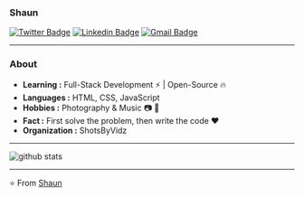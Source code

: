 ### Shaun

[![Twitter Badge](https://img.shields.io/badge/-Shaun-1ca0f1?style=flat-square&logo=twitter&logoColor=white&link=https://twitter.com/your_twitter_handle)](https://twitter.com/your_twitter_handle)  [![Linkedin Badge](https://img.shields.io/badge/-Shaun-blue?style=flat-square&logo=Linkedin&logoColor=white&link=https://www.linkedin.com/in/your_linkedin_profile/)](https://www.linkedin.com/in/your_linkedin_profile/) [![Gmail Badge](https://img.shields.io/badge/-your_email-c14438?style=flat-square&logo=Gmail&logoColor=white&link=mailto:your_email@gmail.com)](mailto:your_email@gmail.com)

---------------------------------------------------------------------------------------------------------------------------------------------------------------------------------

### About

-  **Learning :** Full-Stack Development :zap: | Open-Source :fire:	
-  **Languages :** HTML, CSS, JavaScript
-  **Hobbies :** Photography & Music :camera: :musical_note:
-  **Fact :** First solve the problem, then write the code :heart: 
-  **Organization :** ShotsByVidz

---------------------------------------------------------------------------------------------------------------------------------------------------------------------------------

![github stats](https://github-readme-stats.vercel.app/api?username=qyperxit&show_icons=true)

---------------------------------------------------------------------------------------------------------------------------------------------------------------------------------


⭐️ From [Shaun](https://github.com/qyperxit)

